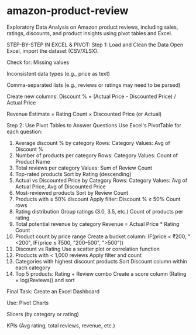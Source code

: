 # amazon-product-review
Exploratory Data Analysis on Amazon product reviews, including sales, ratings, discounts, and product insights using  pivot tables and Excel.

STEP-BY-STEP IN EXCEL & PIVOT:
Step 1: Load and Clean the Data
Open Excel, import the dataset (CSV/XLSX).

Check for:
Missing values

Inconsistent data types (e.g., price as text)

Comma-separated lists (e.g., reviews or ratings may need to be parsed)

Create new columns:
Discount % = (Actual Price - Discounted Price) / Actual Price

Revenue Estimate = Rating Count × Discounted Price (or Actual)

Step 2: Use Pivot Tables to Answer Questions
Use Excel's PivotTable for each question:

1. Average discount % by category
Rows: Category
Values: Avg of Discount %
2. Number of products per category
Rows: Category
Values: Count of Product Name
3. Total reviews per category
Values: Sum of Review Count
4. Top-rated products
Sort by Rating (descending)
5. Actual vs Discounted Price by Category
Rows: Category
Values: Avg of Actual Price, Avg of Discounted Price
6. Most-reviewed products
Sort by Review Count
7. Products with ≥ 50% discount
Apply filter: Discount % ≥ 50%
Count rows
8. Rating distribution
Group ratings (3.0, 3.5, etc.)
Count of products per rating
9. Total potential revenue by category
Revenue = Actual Price * Rating Count
10. Product count by price range
Create a bucket column:
 IF(price < ₹200, "<200", IF(price ≤ ₹500, "200–500", ">500"))
11. Discount vs Rating
Use a scatter plot or correlation function
12. Products with < 1,000 reviews
Apply filter and count
13. Categories with highest discount products
Sort Discount column within each category
14. Top 5 products: Rating + Review combo
Create a score column (Rating × log(Reviews)) and sort

Final Task: Create an Excel Dashboard

Use:
Pivot Charts

Slicers (by category or rating)

KPIs (Avg rating, total reviews, revenue, etc.)
